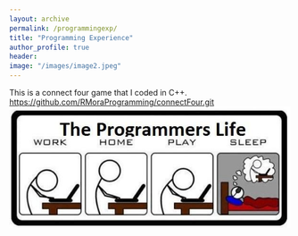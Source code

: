 ```yaml
---
layout: archive
permalink: /programmingexp/
title: "Programming Experience"
author_profile: true
header:
image: "/images/image2.jpeg"
---
```

This is a connect four game that I coded in C++.
<https://github.com/RMoraProgramming/connectFour.git>
![alt text](/images/image2.jpeg)
